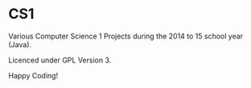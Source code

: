 CS1
===

Various Computer Science 1 Projects during the 2014 to 15 school year (Java).

Licenced under GPL Version 3.

Happy Coding!
